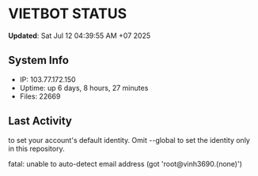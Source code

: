 # VIETBOT STATUS
**Updated**: Sat Jul 12 04:39:55 AM +07 2025

## System Info
- IP: 103.77.172.150
- Uptime: up 6 days, 8 hours, 27 minutes
- Files: 22669

## Last Activity

to set your account's default identity.
Omit --global to set the identity only in this repository.

fatal: unable to auto-detect email address (got 'root@vinh3690.(none)')
